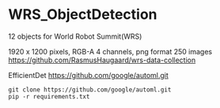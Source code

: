 # WRS_ObjectDetection

12 objects for World Robot Summit(WRS)

1920 x 1200 pixels, RGB-A 4 channels, png format 250 images    
<https://github.com/RasmusHaugaard/wrs-data-collection>

EfficientDet <https://github.com/google/automl.git>    

```
git clone https://github.com/google/automl.git
pip -r requirements.txt
```
